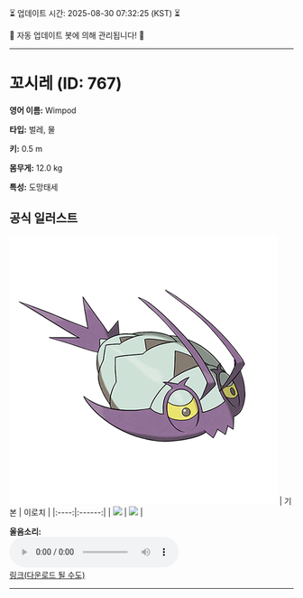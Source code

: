 
⏳ 업데이트 시간: 2025-08-30 07:32:25 (KST) ⏳

🤖 자동 업데이트 봇에 의해 관리됩니다! 🤖

---

# 꼬시레 (ID: 767)
**영어 이름:** Wimpod

**타입:** 벌레, 물

**키:** 0.5 m

**몸무게:** 12.0 kg

**특성:** 도망태세

## 공식 일러스트
![](https://raw.githubusercontent.com/PokeAPI/sprites/master/sprites/pokemon/other/official-artwork/767.png)
| 기본 | 이로치 |
|:----:|:------:|
| <img src="http://play.pokemonshowdown.com/sprites/ani/wimpod.gif" width="200"> | <img src="http://play.pokemonshowdown.com/sprites/ani-shiny/wimpod.gif" width="200"> |

**울음소리:**<br><audio controls src="https://raw.githubusercontent.com/PokeAPI/cries/main/cries/pokemon/latest/767.ogg"></audio><br> [링크(다운로드 될 수도)](https://raw.githubusercontent.com/PokeAPI/cries/main/cries/pokemon/latest/767.ogg)


---
